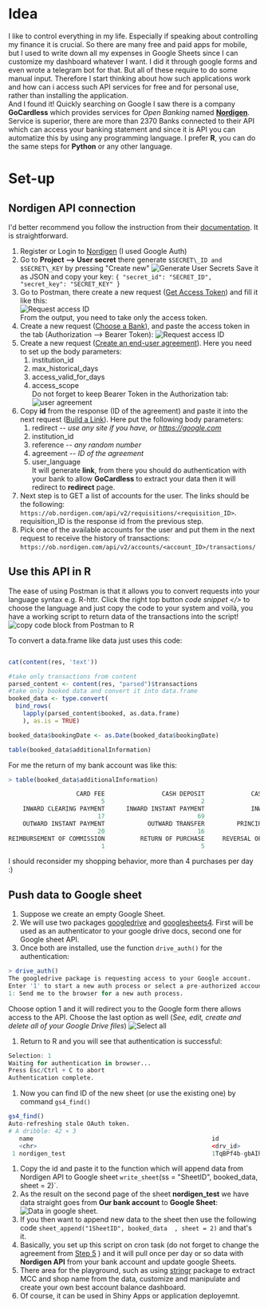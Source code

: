 # Idea
I like to control everything in my life. Especially if speaking about controlling my finance it is crucial.
So there are many free and paid apps for mobile, but I used to write down all my expenses in Google Sheets since I can customize my dashboard whatever I want.
I did it through google forms and even wrote a telegram bot for that. But all of these require to do some manual input. Therefore I start thinking about how such applications work and how can i access such API services for free and for personal use, rather than installing the application.  
And I found it! Quickly searching on Google I saw there is a company **GoCardless** which provides services for *Open Banking* named [**Nordigen**](https://nordigen.com/en/). Service is superior, there are more than 2370 Banks connected to their API which can access your banking statement and since it is API you can automatize this by using any programming language. I prefer **R**, you can do the same steps for **Python** or any other language.

# Set-up
## Nordigen API connection
I'd better recommend you follow the instruction from their [documentation](https://nordigen.com/en/account_information_documenation/integration/quickstart_guide/). It is straightforward.

1. Register or Login to [Nordigen](https://auth.nordigen.com/login?state=hKFo2SBJR1BwN2E5MzRrVGk4MEhoc3dPbmpLS3VhYW9EU1RCeaFupWxvZ2luo3RpZNkgcnR2UGxTUUM2dEtnQU5kMHFTOUVGTEhWN0tEMmwzRXmjY2lk2SBDamdoTDczVkNpQmh0b1RGdk1xNEhGREpvMmhVWXRZdA&client=CjghL73VCiBhtoTFvMq4HFDJo2hUYtYt&protocol=oauth2&redirect_uri=https%3A%2F%2Fob.nordigen.com%2Fcomplete%2Fauth0%2F&response_type=code&scope=openid%20profile%20email) (I used Google Auth)
2. Go to **Project --> User secret** there generate ``$SECRET\_ID and $SECRET\_KEY`` by pressing "Create new" 
![Generate User Secrets](./md/screen1.png)
Save it as JSON and copy your key:
``{
	"secret_id": "SECRET_ID",
	"secret_key": "SECRET_KEY"
}``
3. Go to Postman, there create a new request ([Get Access Token](https://ob.nordigen.com/api/v2/token/new/)) and fill it like this:   
![Request access ID](./md/screen2.png)   
From the output, you need to take only the access token.   
4. Create a new request ([Choose a Bank](https://ob.nordigen.com/api/v2/institutions/?country=lv)), and paste the access token in the tab (Authorization --> Bearer Token):
![Request access ID](./md/screen3.png)
5. Create a new request ([Create an end-user agreement](https://ob.nordigen.com/api/v2/agreements/enduser/)). Here you need to set up the body parameters:
   1. institution_id
   2. max_historical_days
   3. access_valid_for_days
   4. access_scope   
Do not forget to keep Bearer Token in the Authorization tab:
![user agreement](./md/screen4.png)
6. Copy **id** from the response (ID of the agreement) and paste it into the next request ([Build a Link](https://ob.nordigen.com/api/v2/requisitions/)). Here put the following body parameters:
   1. redirect -- *use any site if you have, or https://google.com*
   2. institution_id
   3. reference -- *any random number*
   4. agreement -- *ID of the agreement*
   5. user_language   
It will generate **link**, from there you should do authentication with your bank to allow **GoCardless** to extract your data then it will redirect to **redirect** page.   
7. Next step is to GET a list of accounts for the user. The links should be the following: ``https://ob.nordigen.com/api/v2/requisitions/<requisition_ID>``. requisition_ID is the response id from the previous step.
8. Pick one of the available accounts for the user and put them in the next request to receive the history of transactions: ``https://ob.nordigen.com/api/v2/accounts/<account_ID>/transactions/``


## Use this API in R
The ease of using Postman is that it allows you to convert requests into your language syntax e.g. R-httr. Click the right top button *code snippet </>* to choose the language and just copy the code to your system and voilà, you have a working script to return data of the transactions into the script! 
![copy code block from Postman to R](md/screen6.png)

To convert a data.frame like data just uses this code:
```R

cat(content(res, 'text'))

#take only transactions from content
parsed_content <- content(res, "parsed")$transactions
#take only booked data and convert it into data.frame
booked_data <- type.convert(
  bind_rows(
    lapply(parsed_content$booked, as.data.frame)
    ), as.is = TRUE)

booked_data$bookingDate <- as.Date(booked_data$bookingDate)

table(booked_data$additionalInformation)
```
For me the return of my bank account was like this:
```R
> table(booked_data$additionalInformation)

                   CARD FEE                CASH DEPOSIT             CASH WITHDRAWAL            INTEREST PAYMENT 
                          5                           2                           8                           6 
    INWARD CLEARING PAYMENT      INWARD INSTANT PAYMENT             INWARD TRANSFER               LOAN DRAWDOWN 
                         17                          69                           1                           1 
    OUTWARD INSTANT PAYMENT            OUTWARD TRANSFER         PRINCIPAL REPAYMENT                    PURCHASE 
                         20                          16                           6                        1477 
REIMBURSEMENT OF COMMISSION          RETURN OF PURCHASE     REVERSAL OF TRANSACTION 
                          1                           5                           1
```
I should reconsider my shopping behavior, more than 4 purchases per day :)

## Push data to Google sheet
1. Suppose we create an empty Google Sheet.
2. We will use two packages [googledrive](https://cran.r-project.org/web/packages/googledrive/index.html) and [googlesheets4](https://cran.r-project.org/web/packages/googlesheets4/index.html). First will be used as an authenticator to your google drive docs, second one for Google sheet API. 
3. Once both are installed, use the function ``drive_auth()`` for the authentication:
```R
> drive_auth()
The googledrive package is requesting access to your Google account.
Enter '1' to start a new auth process or select a pre-authorized account.
1: Send me to the browser for a new auth process.
```
Choose option 1 and it will redirect you to the Google form there allows access to the API. Choose the last option as well (*See, edit, create and delete all of your Google Drive files*) 
![Select all](md/screen8.png)

1. Return to R and you will see that authentication is successful:
```R
Selection: 1
Waiting for authentication in browser...
Press Esc/Ctrl + C to abort
Authentication complete.
```
1. Now you can find ID of the new sheet (or use the existing one) by command ``gs4_find()``
```R
gs4_find()
Auto-refreshing stale OAuth token.
# A dribble: 42 × 3
   name                                                  id                                           drive_resource   
   <chr>                                                 <drv_id>                                     <list>           
 1 nordigen_test                                         1TqBPf4b-gbAIhxQ3S9JPzv4 <named list [35]>
 ```   
1. Copy the id and paste it to the function which will append data from Nordigen API to Google sheet `write_sheet`(ss = "SheetID", booked_data, sheet = 2)`.
2. As the result on the second page of the sheet **nordigen_test** we have data straight goes from **Our bank account** to **Google Sheet**:
![Data in google sheet](md/screen7.png).
3. If you then want to append new data to the sheet then use the following code ``sheet_append("1SheetID", booked_data  , sheet = 2)`` and that's it. 
4. Basically, you set up this script on cron task (do not forget to change the agreement from [Step 5](#nordigen-api-connection) ) and it will pull once per day or so data with **Nordigen API** from your bank account and update google Sheets.
5. There area for the playground, such as using [stringr](https://stringr.tidyverse.org/) package to extract MCC and shop name from the data, customize and manipulate and create your own best account balance dashboard.
6. Of course, it can be used in Shiny Apps or application deployemnt.